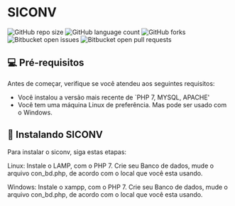 # SICONV

![GitHub repo size](https://img.shields.io/github/repo-size/leoalmeidasa/SICONV?style=for-the-badge)
![GitHub language count](https://img.shields.io/github/languages/count/leoalmeidasa/SICONV?style=for-the-badge)
![GitHub forks](https://img.shields.io/github/forks/leoalmeidasa/SICONV?style=for-the-badge)
![Bitbucket open issues](https://img.shields.io/bitbucket/issues/leoalmeidasa/SICONV?style=for-the-badge)
![Bitbucket open pull requests](https://img.shields.io/bitbucket/pr-raw/leoalmeidasa/SICONV?style=for-the-badge)

## 💻 Pré-requisitos

Antes de começar, verifique se você atendeu aos seguintes requisitos:
* Você instalou a versão mais recente de `PHP 7, MYSQL, APACHE'
* Você tem uma máquina Linux de preferência. Mas pode ser usado com o Windows.

## 🚀 Instalando SICONV

Para instalar o siconv, siga estas etapas:

Linux:
Instale o LAMP, com o PHP 7.
Crie seu Banco de dados, mude o arquivo con_bd.php, de acordo com o local que você esta usando.

Windows:
Instale o xampp, com o PHP 7.
Crie seu Banco de dados, mude o arquivo con_bd.php, de acordo com o local que você esta usando.

